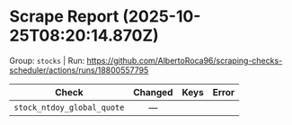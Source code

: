 # Scrape Report (2025-10-25T08:20:14.870Z)

Group: `stocks`  |  Run: https://github.com/AlbertoRoca96/scraping-checks-scheduler/actions/runs/18800557795

| Check | Changed | Keys | Error |
|---|:---:|:--|:--|
| `stock_ntdoy_global_quote` | — |  |  |
